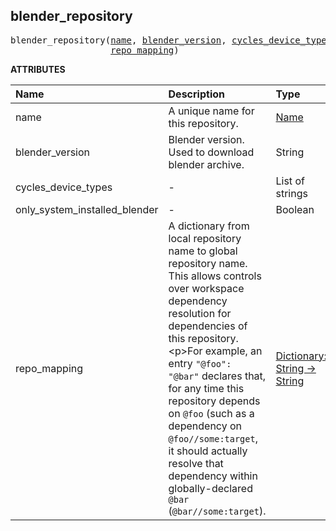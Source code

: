 <!-- Generated with Stardoc: http://skydoc.bazel.build -->



<a id="#blender_repository"></a>

## blender_repository

<pre>
blender_repository(<a href="#blender_repository-name">name</a>, <a href="#blender_repository-blender_version">blender_version</a>, <a href="#blender_repository-cycles_device_types">cycles_device_types</a>, <a href="#blender_repository-only_system_installed_blender">only_system_installed_blender</a>,
                   <a href="#blender_repository-repo_mapping">repo_mapping</a>)
</pre>



**ATTRIBUTES**


| Name  | Description | Type | Mandatory | Default |
| :------------- | :------------- | :------------- | :------------- | :------------- |
| <a id="blender_repository-name"></a>name |  A unique name for this repository.   | <a href="https://bazel.build/docs/build-ref.html#name">Name</a> | required |  |
| <a id="blender_repository-blender_version"></a>blender_version |  Blender version. Used to download blender archive.   | String | optional | "3.0.1" |
| <a id="blender_repository-cycles_device_types"></a>cycles_device_types |  -   | List of strings | optional | [] |
| <a id="blender_repository-only_system_installed_blender"></a>only_system_installed_blender |  -   | Boolean | optional | False |
| <a id="blender_repository-repo_mapping"></a>repo_mapping |  A dictionary from local repository name to global repository name. This allows controls over workspace dependency resolution for dependencies of this repository.&lt;p&gt;For example, an entry <code>"@foo": "@bar"</code> declares that, for any time this repository depends on <code>@foo</code> (such as a dependency on <code>@foo//some:target</code>, it should actually resolve that dependency within globally-declared <code>@bar</code> (<code>@bar//some:target</code>).   | <a href="https://bazel.build/docs/skylark/lib/dict.html">Dictionary: String -> String</a> | required |  |


